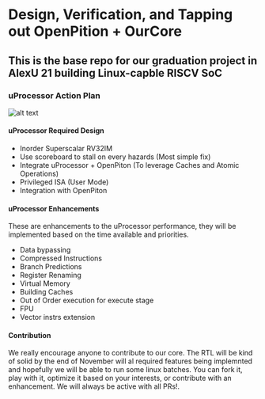 # Design, Verification, and Tapping out OpenPition + OurCore
## This is the base repo for our graduation project in AlexU 21 building Linux-capble RISCV SoC
### uProcessor Action Plan

![alt text](https://github.com/alaasal/GPCore/blob/master/block_diagram.PNG?raw=true)

#### uProcessor Required Design
- Inorder Superscalar RV32IM
- Use scoreboard to stall on every hazards (Most simple fix) 
- Integrate uProcessor + OpenPiton (To leverage Caches and Atomic Operations) 
- Privileged ISA (User Mode) 
- Integration with OpenPiton

#### uProcessor Enhancements
These are enhancements to the uProcessor performance, they will be implemented based on the time available and priorities.
- Data bypassing
- Compressed Instructions 
- Branch Predictions
- Register Renaming
- Virtual Memory
- Building Caches
- Out of Order execution for execute stage
- FPU
- Vector instrs extension

#### Contribution
We really encourage anyone to contribute to our core. The RTL will be kind of solid by the end of November will al required features being implemnted and hopefully we will be able to run some linux batches. You can fork it, play with it, optimize it based on your interests, or contribute with an enhancement. We will always be active with all PRs!. 

